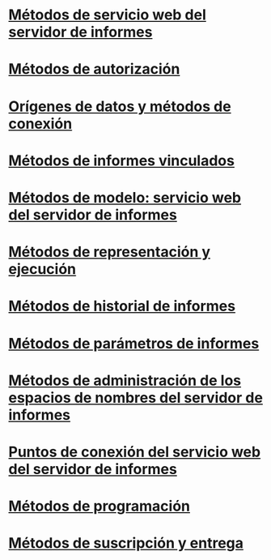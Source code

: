 # [Métodos de servicio web del servidor de informes](report-server-web-service-methods.md)

# [Métodos de autorización](authorization-methods.md)
# [Orígenes de datos y métodos de conexión](data-sources-and-connection-methods.md)
# [Métodos de informes vinculados](linked-reports-methods.md)
# [Métodos de modelo: servicio web del servidor de informes](model-methods-report-server-web-service.md)
# [Métodos de representación y ejecución](rendering-and-execution-methods.md)
# [Métodos de historial de informes](report-history-methods.md)
# [Métodos de parámetros de informes](report-parameters-methods.md)
# [Métodos de administración de los espacios de nombres del servidor de informes](report-server-namespace-management-methods.md)
# [Puntos de conexión del servicio web del servidor de informes](report-server-web-service-endpoints.md)
# [Métodos de programación](scheduling-methods.md)
# [Métodos de suscripción y entrega](subscription-and-delivery-methods.md)
